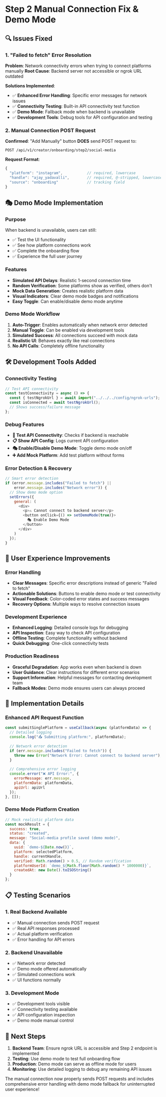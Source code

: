 # Step 2 Manual Connection Fix & Demo Mode

## 🔍 Issues Fixed

### 1. "Failed to fetch" Error Resolution
**Problem**: Network connectivity errors when trying to connect platforms manually
**Root Cause**: Backend server not accessible or ngrok URL outdated

**Solutions Implemented**:
- ✅ **Enhanced Error Handling**: Specific error messages for network issues
- ✅ **Connectivity Testing**: Built-in API connectivity test function
- ✅ **Demo Mode**: Fallback mode when backend is unavailable
- ✅ **Development Tools**: Debug tools for API configuration and testing

### 2. Manual Connection POST Request
**Confirmed**: "Add Manually" button **DOES** send POST request to:
```
POST /api/v1/creator/onboarding/step2/social-media
```

**Request Format**:
```javascript
{
  "platform": "instagram",           // required, lowercase
  "handle": "ajay_yadavalli",        // required, @-stripped, lowercase
  "source": "onboarding"             // tracking field
}
```

## 🎭 Demo Mode Implementation

### Purpose
When backend is unavailable, users can still:
- ✅ Test the UI functionality
- ✅ See how platform connections work
- ✅ Complete the onboarding flow
- ✅ Experience the full user journey

### Features
- **Simulated API Delays**: Realistic 1-second connection time
- **Random Verification**: Some platforms show as verified, others don't
- **Mock Data Generation**: Creates realistic platform data
- **Visual Indicators**: Clear demo mode badges and notifications
- **Easy Toggle**: Can enable/disable demo mode anytime

### Demo Mode Workflow
1. **Auto-Trigger**: Enables automatically when network error detected
2. **Manual Toggle**: Can be enabled via development tools
3. **Simulated Success**: All connections succeed with mock data
4. **Realistic UI**: Behaves exactly like real connections
5. **No API Calls**: Completely offline functionality

## 🛠️ Development Tools Added

### Connectivity Testing
```javascript
// Test API connectivity
const testConnectivity = async () => {
  const { testNgrokUrl } = await import("../../../config/ngrok-urls");
  const isConnected = await testNgrokUrl();
  // Shows success/failure message
};
```

### Debug Features
- **🧪 Test API Connectivity**: Checks if backend is reachable
- **📋 Show API Config**: Logs current API configuration
- **🎭 Enable/Disable Demo Mode**: Toggle demo mode on/off
- **➕ Add Mock Platform**: Add test platform without forms

### Error Detection & Recovery
```javascript
// Smart error detection
if (error.message.includes("Failed to fetch") || 
    error.message.includes("Network error")) {
  // Show demo mode option
  setErrors({ 
    general: (
      <div>
        <p>⚠️ Cannot connect to backend server</p>
        <button onClick={() => setDemoMode(true)}>
          🎭 Enable Demo Mode
        </button>
      </div>
    )
  });
}
```

## 🎯 User Experience Improvements

### Error Handling
- **Clear Messages**: Specific error descriptions instead of generic "Failed to fetch"
- **Actionable Solutions**: Buttons to enable demo mode or test connectivity
- **Visual Feedback**: Color-coded error states and success messages
- **Recovery Options**: Multiple ways to resolve connection issues

### Development Experience
- **Enhanced Logging**: Detailed console logs for debugging
- **API Inspection**: Easy way to check API configuration
- **Offline Testing**: Complete functionality without backend
- **Quick Debugging**: One-click connectivity tests

### Production Readiness
- **Graceful Degradation**: App works even when backend is down
- **User Guidance**: Clear instructions for different error scenarios
- **Support Information**: Helpful messages for contacting development team
- **Fallback Modes**: Demo mode ensures users can always proceed

## 🚀 Implementation Details

### Enhanced API Request Function
```javascript
const submitSinglePlatform = useCallback(async (platformData) => {
  // Detailed logging
  console.log("📤 Submitting platform:", platformData);
  
  // Network error detection
  if (err.message.includes("Failed to fetch")) {
    throw new Error("Network Error: Cannot connect to backend server");
  }
  
  // Comprehensive error logging
  console.error("❌ API Error:", {
    errorMessage: err.message,
    platformData: platformData,
    apiUrl: apiUrl
  });
}, []);
```

### Demo Mode Platform Creation
```javascript
// Mock realistic platform data
const mockResult = {
  success: true,
  status: "created", 
  message: "Social-media profile saved (demo mode)",
  data: {
    uuid: `demo-${Date.now()}`,
    platform: selectedPlatform,
    handle: currentHandle,
    verified: Math.random() > 0.5, // Random verification
    platformUserId: `demo_${Math.floor(Math.random() * 1000000)}`,
    createdAt: new Date().toISOString()
  }
};
```

## 📋 Testing Scenarios

### 1. Real Backend Available
- ✅ Manual connection sends POST request
- ✅ Real API responses processed
- ✅ Actual platform verification
- ✅ Error handling for API errors

### 2. Backend Unavailable
- ✅ Network error detected
- ✅ Demo mode offered automatically
- ✅ Simulated connections work
- ✅ UI functions normally

### 3. Development Mode
- ✅ Development tools visible
- ✅ Connectivity testing available
- ✅ API configuration inspection
- ✅ Demo mode manual control

## 🎯 Next Steps

1. **Backend Team**: Ensure ngrok URL is accessible and Step 2 endpoint is implemented
2. **Testing**: Use demo mode to test full onboarding flow
3. **Production**: Demo mode can serve as offline mode for users
4. **Monitoring**: Use detailed logging to debug any remaining API issues

The manual connection now properly sends POST requests and includes comprehensive error handling with demo mode fallback for uninterrupted user experience!
